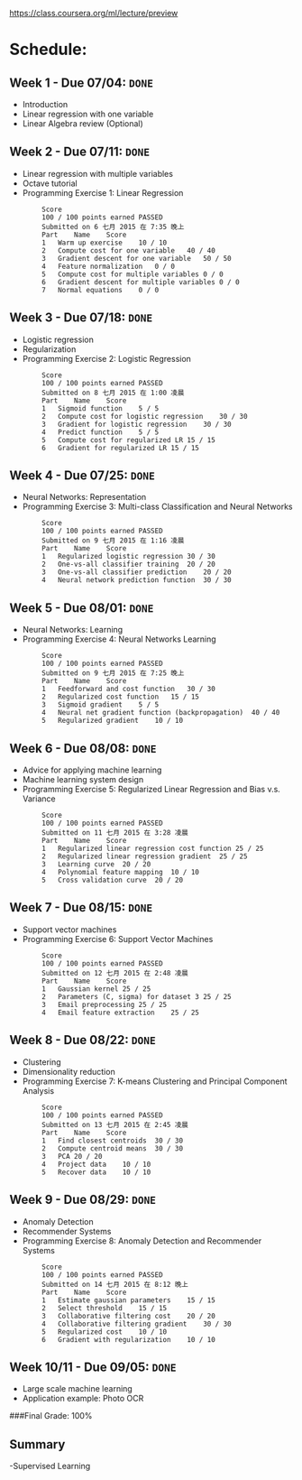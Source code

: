 https://class.coursera.org/ml/lecture/preview
 # Schedule:
## Week 1 - Due 07/04: `DONE`
- Introduction
- Linear regression with one variable
- Linear Algebra review (Optional)

## Week 2 - Due 07/11: `DONE`
- Linear regression with multiple variables
- Octave tutorial
- Programming Exercise 1: Linear Regression
```		Best and Most Recent Submission
		Score
		100 / 100 points earned PASSED
		Submitted on 6 七月 2015 在 7:35 晚上
		Part	Name	Score
		1	Warm up exercise	10 / 10
		2	Compute cost for one variable	40 / 40
		3	Gradient descent for one variable	50 / 50
		4	Feature normalization	0 / 0
		5	Compute cost for multiple variables	0 / 0
		6	Gradient descent for multiple variables	0 / 0
		7	Normal equations	0 / 0
```

## Week 3 - Due 07/18: `DONE`
- Logistic regression
- Regularization
- Programming Exercise 2: Logistic Regression
``` 		Best and Most Recent Submission
		Score
		100 / 100 points earned PASSED
		Submitted on 8 七月 2015 在 1:00 凌晨
		Part	Name	Score
		1	Sigmoid function	5 / 5
		2	Compute cost for logistic regression	30 / 30
		3	Gradient for logistic regression	30 / 30
		4	Predict function	5 / 5
		5	Compute cost for regularized LR	15 / 15
		6	Gradient for regularized LR	15 / 15
```

## Week 4 - Due 07/25: `DONE`
- Neural Networks: Representation
- Programming Exercise 3: Multi-class Classification and Neural Networks
``` 		Best and Most Recent Submission
		Score
		100 / 100 points earned PASSED
		Submitted on 9 七月 2015 在 1:16 凌晨
		Part	Name	Score
		1	Regularized logistic regression	30 / 30
		2	One-vs-all classifier training	20 / 20
		3	One-vs-all classifier prediction	20 / 20
		4	Neural network prediction function	30 / 30
```

## Week 5 - Due 08/01: `DONE`
- Neural Networks: Learning
- Programming Exercise 4: Neural Networks Learning
``` 		Best and Most Recent Submission
		Score
		100 / 100 points earned PASSED
		Submitted on 9 七月 2015 在 7:25 晚上
		Part	Name	Score
		1	Feedforward and cost function	30 / 30
		2	Regularized cost function	15 / 15
		3	Sigmoid gradient	5 / 5
		4	Neural net gradient function (backpropagation)	40 / 40
		5	Regularized gradient	10 / 10
```

## Week 6 - Due 08/08: `DONE`
- Advice for applying machine learning
- Machine learning system design
- Programming Exercise 5: Regularized Linear Regression and Bias v.s. Variance
``` 		Best and Most Recent Submission
		Score
		100 / 100 points earned PASSED
		Submitted on 11 七月 2015 在 3:28 凌晨
		Part	Name	Score
		1	Regularized linear regression cost function	25 / 25
		2	Regularized linear regression gradient	25 / 25
		3	Learning curve	20 / 20
		4	Polynomial feature mapping	10 / 10
		5	Cross validation curve	20 / 20
```

## Week 7 - Due 08/15: `DONE`
- Support vector machines
- Programming Exercise 6: Support Vector Machines
``` 		Best and Most Recent Submission
		Score
		100 / 100 points earned PASSED
		Submitted on 12 七月 2015 在 2:48 凌晨
		Part	Name	Score
		1	Gaussian kernel	25 / 25
		2	Parameters (C, sigma) for dataset 3	25 / 25
		3	Email preprocessing	25 / 25
		4	Email feature extraction	25 / 25
```

## Week 8 - Due 08/22: `DONE`
- Clustering
- Dimensionality reduction
- Programming Exercise 7: K-means Clustering and Principal Component Analysis
``` 		Best and Most Recent Submission
		Score
		100 / 100 points earned PASSED
		Submitted on 13 七月 2015 在 2:45 凌晨
		Part	Name	Score
		1	Find closest centroids	30 / 30
		2	Compute centroid means	30 / 30
		3	PCA	20 / 20
		4	Project data	10 / 10
		5	Recover data	10 / 10
```

## Week 9 - Due 08/29: `DONE`
- Anomaly Detection
- Recommender Systems
- Programming Exercise 8: Anomaly Detection and Recommender Systems
``` 		Best and Most Recent Submission
		Score
		100 / 100 points earned PASSED
		Submitted on 14 七月 2015 在 8:12 晚上
		Part	Name	Score
		1	Estimate gaussian parameters	15 / 15
		2	Select threshold	15 / 15
		3	Collaborative filtering cost	20 / 20
		4	Collaborative filtering gradient	30 / 30
		5	Regularized cost	10 / 10
		6	Gradient with regularization	10 / 10
```

## Week 10/11 - Due 09/05: `DONE`
- Large scale machine learning
- Application example: Photo OCR

###Final Grade: 100%

## Summary 
-Supervised Learning
